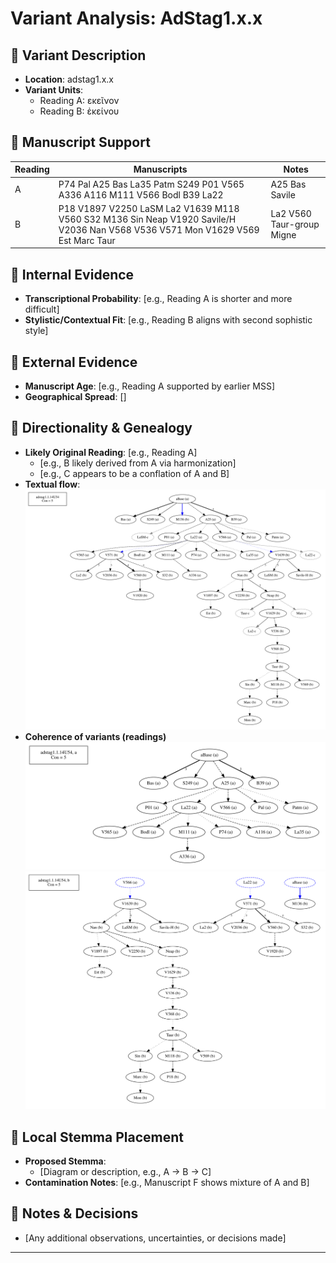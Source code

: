 # Variant Analysis: AdStag1.x.x

## 📌 Variant Description
- **Location**: adstag1.x.x
- **Variant Units**: 
  - Reading A: εκεῖνον
  - Reading B: ἐκείνου


## 🧬 Manuscript Support
| Reading | Manuscripts | Notes |
|--------|-------------|-------|
| A      | P74 Pal A25 Bas La35 Patm S249 P01 V565 A336 A116 M111 V566 Bodl B39 La22| A25 Bas Savile |
| B      |  P18 V1897 V2250 LaSM La2 V1639 M118 V560 S32 M136 Sin Neap V1920 Savile/H V2036 Nan V568 V536 V571 Mon V1629 V569 Est Marc Taur| La2 V560 Taur-group Migne |

## 🧠 Internal Evidence
- **Transcriptional Probability**: [e.g., Reading A is shorter and more difficult]
- **Stylistic/Contextual Fit**: [e.g., Reading B aligns with second sophistic style]

## 🧭 External Evidence
- **Manuscript Age**: [e.g., Reading A supported by earlier MSS]
- **Geographical Spread**: []

## 🔄 Directionality & Genealogy
- **Likely Original Reading**: [e.g., Reading A]
  - [e.g., B likely derived from A via harmonization]
  - [e.g., C appears to be a conflation of A and B]
- **Textual flow**:
![Ad Stag 1.1.14/54](flow/adstag1.1.14U54-textual-flow.svg "Ad Stag 1.1.14/54 textual flow")
- **Coherence of variants (readings)**
![Ad Stag 1.1.14/54Ra](attestations/adstag1.1.14U54Ra-coherence-attestations.svg "Ad Stag 1.1.14/54Ra")
![Ad Stag 1.1.14/54Rb](attestations/adstag1.1.14U54Rb-coherence-attestations.svg "Ad Stag 1.1.14/54Rb")

## 🌿 Local Stemma Placement
- **Proposed Stemma**:
  - [Diagram or description, e.g., A → B → C]
- **Contamination Notes**: [e.g., Manuscript F shows mixture of A and B]

## 📝 Notes & Decisions
- [Any additional observations, uncertainties, or decisions made]

---